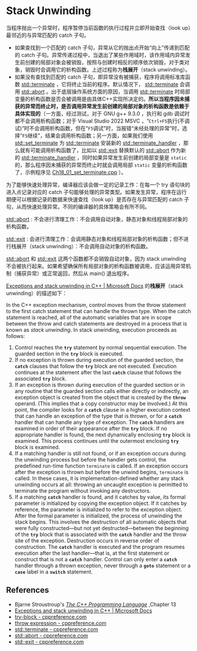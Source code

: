 # Stack Unwinding

当程序抛出一个异常时，程序暂停当前函数的执行过程并立即开始查找（look up）最邻近的与异常匹配的 catch 子句。

- 如果查找到一个匹配的 catch 子句，异常从它的抛出点开始“向上”传递到匹配的 catch 子句。异常传递过程中，当退出了某些作用域时，该作用域内异常发生前创建的局部对象会被销毁，按照与创建时相反的顺序依次销毁，对于类对象，销毁时会调用它的析构函数。上述过程称为**栈展开**（stack unwinding）。
- 如果没有查找到匹配的 catch 子句，即异常没有被捕获，程序将调用标准库函数 [std::terminate](https://en.cppreference.com/w/cpp/error/terminate) ，它将终止当前的程序。默认情况下，  [std::terminate](https://en.cppreference.com/w/cpp/error/terminate) 会调用 [std::abort](https://en.cppreference.com/w/cpp/utility/program/abort) 。出于底层操作系统方面的原因，当调用 [std::terminate](https://en.cppreference.com/w/cpp/error/terminate) 时局部变量的析构函数是否会被调用是由具体C++实现所决定的。**所以当程序因未捕获的异常而终止时，是否调用异常发生前创建的局部对象的析构函数是依赖于具体实现的**（一方面，经过测试，对于 GNU g++ 9.3.0 ，执行和 gdb 调试时都不会调用析构函数；对于 Visual Studio 2022 MSVC ，“`Ctrl+F5`执行(不调试)”时不会调用析构函数，但在“`F5`调试”时，当报错“未经处理的异常”时，选择“`F5`继续”，结果会调用析构函数；另一方面，如果我们使用 [std::set_terminate](https://en.cppreference.com/w/cpp/error/set_terminate) 为 [std::terminate](https://en.cppreference.com/w/cpp/error/terminate) 安装新的 [std::terminate_handler](https://en.cppreference.com/w/cpp/error/terminate_handler) ，那么就有可能调用析构函数了，比如以 [std::exit](https://en.cppreference.com/w/cpp/utility/program/exit) 替换默认的 [std::abort](https://en.cppreference.com/w/cpp/utility/program/abort) 作为新的 [std::terminate_handler](https://en.cppreference.com/w/cpp/error/terminate_handler) ，同时如果异常发生前创建的局部变量是 `static` 的，那么程序因未捕获的异常而终止时就会调用局部 `static` 变量的析构函数了，示例程序见 [Ch18_01_set_terminate.cpp](./Ch18_01_set_terminate.cpp) ）。



为了能够快速处理异常，编译器应该会做一定的记录工作：在每一个 try 语句块的进入点记录对应的 catch 子句能够处理的异常类型。如果发生异常，程序在运行期便可以根据记录的数据来快速查找（look up）是否存在与异常匹配的 catch 子句，从而快速处理异常。不同的编译器的具体策略会有所不同。



[std::abort](https://en.cppreference.com/w/cpp/utility/program/abort) : 不会进行清理工作：不会调用自动对象，静态对象和线程局部对象的析构函数。

[std::exit](https://en.cppreference.com/w/cpp/utility/program/exit) : 会进行清理工作：会调用静态对象和线程局部对象的析构函数；但不进行栈展开（stack unwinding）：不会调用自动对象的析构函数。

[std::abort](https://en.cppreference.com/w/cpp/utility/program/abort) 和 [std::exit](https://en.cppreference.com/w/cpp/utility/program/exit) 这两个函数都不会销毁自动对象，因为 stack unwinding 不会被执行起来。如果希望确保所有局部对象的析构函数被调用，应该运用异常机制（捕获异常）或正常返回，然后从 main() 退出程序。



[Exceptions and stack unwinding in C++ | Microsoft Docs](https://docs.microsoft.com/en-us/cpp/cpp/exceptions-and-stack-unwinding-in-cpp?view=msvc-170) 的**栈展开**（stack unwinding）的描述如下：

In the C++ exception mechanism, control moves from the throw statement to the first catch statement that can handle the thrown type. When the catch statement is reached, all of the automatic variables that are in scope between the throw and catch statements are destroyed in a process that is known as *stack unwinding*. In stack unwinding, execution proceeds as follows:

1. Control reaches the **`try`** statement by normal sequential execution. The guarded section in the **`try`** block is executed.
2. If no exception is thrown during execution of the guarded section, the **`catch`** clauses that follow the **`try`** block are not executed. Execution continues at the statement after the last **`catch`** clause that follows the associated **`try`** block.
3. If an exception is thrown during execution of the guarded section or in any routine that the guarded section calls either directly or indirectly, an exception object is created from the object that is created by the **`throw`** operand. (This implies that a copy constructor may be involved.) At this point, the compiler looks for a **`catch`** clause in a higher execution context that can handle an exception of the type that is thrown, or for a **`catch`** handler that can handle any type of exception. The **`catch`** handlers are examined in order of their appearance after the **`try`** block. If no appropriate handler is found, the next dynamically enclosing **`try`** block is examined. This process continues until the outermost enclosing **`try`** block is examined.
4. If a matching handler is still not found, or if an exception occurs during the unwinding process but before the handler gets control, the predefined run-time function `terminate` is called. If an exception occurs after the exception is thrown but before the unwind begins, `terminate` is called. In these cases, it is implementation-defined whether any stack unwinding occurs at all: throwing an uncaught exception is permitted to terminate the program without invoking any destructors.
5. If a matching **`catch`** handler is found, and it catches by value, its formal parameter is initialized by copying the exception object. If it catches by reference, the parameter is initialized to refer to the exception object. After the formal parameter is initialized, the process of unwinding the stack begins. This involves the destruction of all automatic objects that were fully constructed—but not yet destructed—between the beginning of the **`try`** block that is associated with the **`catch`** handler and the throw site of the exception. Destruction occurs in reverse order of construction. The **`catch`** handler is executed and the program resumes execution after the last handler—that is, at the first statement or construct that is not a **`catch`** handler. Control can only enter a **`catch`** handler through a thrown exception, never through a **`goto`** statement or a **`case`** label in a **`switch`** statement.



## References

- Bjarne Stroustroup's [*The C++ Programming Language*](http://www.amazon.com/The-Programming-Language-4th-Edition/dp/0321563840/) ,Chapter 13
- [Exceptions and stack unwinding in C++ | Microsoft Docs](https://docs.microsoft.com/en-us/cpp/cpp/exceptions-and-stack-unwinding-in-cpp?view=msvc-170)
- [try-block - cppreference.com](https://en.cppreference.com/w/cpp/language/try_catch)
- [throw expression - cppreference.com](https://en.cppreference.com/w/cpp/language/throw)
-  [std::terminate - cppreference.com](https://en.cppreference.com/w/cpp/error/terminate)
- [std::abort - cppreference.com](https://en.cppreference.com/w/cpp/utility/program/abort) 
- [std::exit - cppreference.com](https://en.cppreference.com/w/cpp/utility/program/exit)

